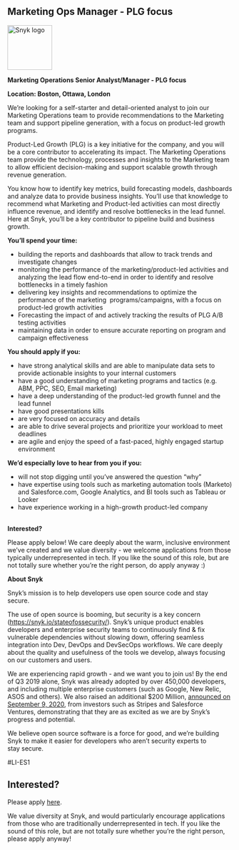 Marketing Ops Manager - PLG focus
---

<img src="https://res.cloudinary.com/snyk/image/upload/v1537345894/press-kit/brand/logo-black.png" width="100" alt="Snyk logo" />

<p><strong>Marketing Operations Senior Analyst/Manager - PLG focus</strong></p>
<p><strong>Location: Boston, Ottawa, London</strong></p>
<p><span style="font-weight: 400;">We’re looking for a self-starter and detail-oriented analyst to join our Marketing Operations team to provide recommendations to the Marketing team and support pipeline generation, with a focus on product-led growth programs.</span></p>
<p><span style="font-weight: 400;">Product-Led Growth (PLG) is a key initiative for the company, and you will be a core contributor to accelerating its impact. The Marketing Operations team provide the technology, processes and insights to the Marketing team to allow efficient decision-making and support scalable growth through revenue generation.</span></p>
<p><span style="font-weight: 400;">You know how to identify key metrics, build forecasting models, dashboards and analyze data to provide business insights. You’ll use that knowledge to recommend what Marketing and Product-led activities can most directly influence revenue, and identify and resolve bottlenecks in the lead funnel. Here at Snyk, you’ll be a key contributor to pipeline build and business growth.&nbsp;</span></p>
<p><strong>You’ll spend your time:</strong></p>
<ul>
<li style="font-weight: 400;"><span style="font-weight: 400;">building the reports and dashboards that allow to track trends and investigate changes</span></li>
<li style="font-weight: 400;"><span style="font-weight: 400;">monitoring the performance of the marketing/product-led activities and analyzing the lead flow end-to-end in order to identify and resolve bottlenecks in a timely fashion</span></li>
<li style="font-weight: 400;"><span style="font-weight: 400;">delivering key insights and recommendations to optimize the performance of the marketing&nbsp; programs/campaigns, with a focus on product-led growth activities</span></li>
<li style="font-weight: 400;"><span style="font-weight: 400;">Forecasting the impact of and actively tracking the results of PLG A/B testing activities</span></li>
<li style="font-weight: 400;"><span style="font-weight: 400;">maintaining data in order to ensure accurate reporting on program and campaign effectiveness</span></li>
</ul>
<p><strong>You should apply if you:</strong></p>
<ul>
<li style="font-weight: 400;"><span style="font-weight: 400;">have strong analytical skills and are able to manipulate data sets to provide actionable insights to your internal customers</span></li>
<li style="font-weight: 400;"><span style="font-weight: 400;">have a good understanding of marketing programs and tactics (e.g. ABM, PPC, SEO, Email marketing)</span></li>
<li style="font-weight: 400;"><span style="font-weight: 400;">have a deep understanding of the product-led growth funnel and the lead funnel&nbsp;</span></li>
<li style="font-weight: 400;"><span style="font-weight: 400;">have good presentations kills</span></li>
<li style="font-weight: 400;"><span style="font-weight: 400;">are very focused on accuracy and details</span></li>
<li style="font-weight: 400;"><span style="font-weight: 400;">are able to drive several projects and prioritize your workload to meet deadlines&nbsp;</span></li>
<li style="font-weight: 400;"><span style="font-weight: 400;">are agile and enjoy the speed of a fast-paced, highly engaged startup environment</span></li>
</ul>
<p><strong>We’d especially love to hear from you if you:</strong></p>
<ul>
<li style="font-weight: 400;"><span style="font-weight: 400;">will not stop digging until you’ve answered the question “why”</span></li>
<li style="font-weight: 400;"><span style="font-weight: 400;">have expertise using tools such as marketing automation tools (Marketo) and Salesforce.com, Google Analytics, and BI tools such as Tableau or Looker</span></li>
<li style="font-weight: 400;"><span style="font-weight: 400;">have experience working in a high-growth product-led company</span></li>
</ul>
<p><br><strong>Interested?</strong></p>
<p><span style="font-weight: 400;">Please apply below! We care deeply about the warm, inclusive environment we’ve created and we value diversity - we welcome applications from those typically underrepresented in tech. If you like the sound of this role, but are not totally sure whether you’re the right person, do apply anyway :)</span></p>
<p><strong>About Snyk</strong></p>
<p>Snyk’s mission is to help developers use open source code and stay secure.&nbsp;</p>
<p>The use of open source is booming, but security is a key concern (<a href="https://snyk.io/stateofossecurity/">https://snyk.io/stateofossecurity/</a>). Snyk’s unique product enables developers and enterprise security teams to continuously find &amp; fix vulnerable dependencies without slowing down, offering seamless integration into Dev, DevOps and DevSecOps workflows.&nbsp;We care deeply about the quality and usefulness of the tools we develop, always focusing on our customers and users.&nbsp;</p>
<p>We are experiencing rapid growth - and we want you to join us! By the end of Q3 2019 alone, Snyk was already adopted by over 450,000 developers, and including multiple enterprise customers (such as Google, New Relic, ASOS and others).&nbsp;We also raised an additional $200 Million,&nbsp;<a href="https://snyk.io/blog/snyk-closes-200m-to-modernize-security-industry/" target="_blank">announced on September 9, 2020</a>, from investors such as Stripes and Salesforce Ventures, demonstrating that they are as excited as we are by Snyk’s progress and potential.</p>
<p>We believe open source software is a force for good, and we’re building Snyk to make it easier for developers who aren’t security experts to stay&nbsp;secure.</p>
<p>#LI-ES1</p>

Interested?
---

Please apply [here](https://boards.greenhouse.io/snyk/jobs/5135825002#app).

We value diversity at Snyk, and would particularly encourage applications from those who are traditionally underrepresented in tech.
If you like the sound of this role, but are not totally sure whether you’re the right person, please apply anyway!
